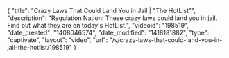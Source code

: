{
    "title": "Crazy Laws That Could Land You in Jail | \"The HotList\"",
    "description": "Regulation Nation: These crazy laws could land you in jail. Find out what they are on today's HotList.",
    "videoid": "198519",
    "date_created": "1408046574",
    "date_modified": "1418181882",
    "type": "captivate",
    "layout": "video",
    "url": "\/v\/crazy-laws-that-could-land-you-in-jail-the-hotlist\/198519"
}